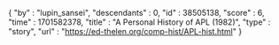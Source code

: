 {
  "by" : "lupin_sansei",
  "descendants" : 0,
  "id" : 38505138,
  "score" : 6,
  "time" : 1701582378,
  "title" : "A Personal History of APL (1982)",
  "type" : "story",
  "url" : "https://ed-thelen.org/comp-hist/APL-hist.html"
}
